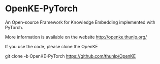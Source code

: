 # OpenKE-PyTorch
An Open-source Framework for Knowledge Embedding implemented with PyTorch.

More information is available on the website http://openke.thunlp.org/

If you use the code, please clone the OpenKE

git clone -b OpenKE-PyTorch https://github.com/thunlp/OpenKE
